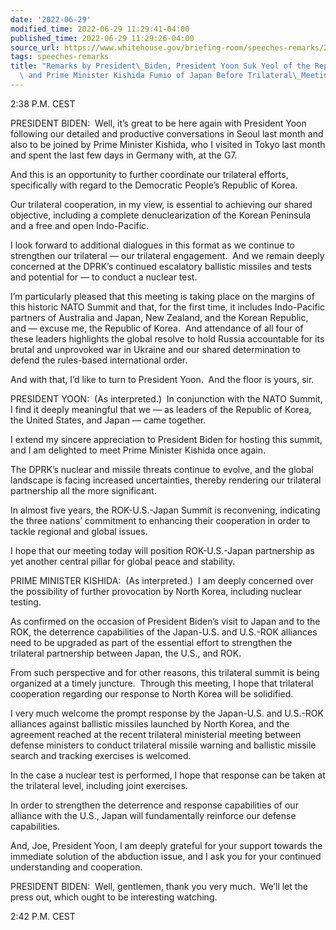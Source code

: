 ```yaml
---
date: '2022-06-29'
modified_time: 2022-06-29 11:29:41-04:00
published_time: 2022-06-29 11:29:26-04:00
source_url: https://www.whitehouse.gov/briefing-room/speeches-remarks/2022/06/29/remarks-by-president-biden-president-yoon-suk-yeol-of-the-republic-of-korea-and-prime-minister-kishida-fumio-of-japan-before-trilateral-meeting/
tags: speeches-remarks
title: "Remarks by President\_Biden, President Yoon Suk Yeol of the Republic of Korea,\
  \ and Prime Minister Kishida Fumio of Japan Before Trilateral\_Meeting"
---
```

 
2:38 P.M. CEST

PRESIDENT BIDEN:  Well, it’s great to be here again with President Yoon
following our detailed and productive conversations in Seoul last month
and also to be joined by Prime Minister Kishida, who I visited in Tokyo
last month and spent the last few days in Germany with, at the G7.

And this is an opportunity to further coordinate our trilateral efforts,
specifically with regard to the Democratic People’s Republic of Korea.

Our trilateral cooperation, in my view, is essential to achieving our
shared objective, including a complete denuclearization of the Korean
Peninsula and a free and open Indo-Pacific.

I look forward to additional dialogues in this format as we continue to
strengthen our trilateral — our trilateral engagement.  And we remain
deeply concerned at the DPRK’s continued escalatory ballistic missiles
and tests and potential for — to conduct a nuclear test.

I’m particularly pleased that this meeting is taking place on the
margins of this historic NATO Summit and that, for the first time, it
includes Indo-Pacific partners of Australia and Japan, New Zealand, and
the Korean Republic, and — excuse me, the Republic of Korea.  And
attendance of all four of these leaders highlights the global resolve to
hold Russia accountable for its brutal and unprovoked war in Ukraine and
our shared determination to defend the rules-based international order.

And with that, I’d like to turn to President Yoon.  And the floor is
yours, sir.

PRESIDENT YOON:  (As interpreted.)  In conjunction with the NATO Summit,
I find it deeply meaningful that we — as leaders of the Republic of
Korea, the United States, and Japan — came together.

I extend my sincere appreciation to President Biden for hosting this
summit, and I am delighted to meet Prime Minister Kishida once again.

The DPRK’s nuclear and missile threats continue to evolve, and the
global landscape is facing increased uncertainties, thereby rendering
our trilateral partnership all the more significant. 

In almost five years, the ROK-U.S.-Japan Summit is reconvening,
indicating the three nations’ commitment to enhancing their cooperation
in order to tackle regional and global issues. 

I hope that our meeting today will position ROK-U.S.-Japan partnership
as yet another central pillar for global peace and stability. 

PRIME MINISTER KISHIDA:  (As interpreted.)  I am deeply concerned over
the possibility of further provocation by North Korea, including nuclear
testing. 

As confirmed on the occasion of President Biden’s visit to Japan and to
the ROK, the deterrence capabilities of the Japan-U.S. and U.S.-ROK
alliances need to be upgraded as part of the essential effort to
strengthen the trilateral partnership between Japan, the U.S., and ROK.

From such perspective and for other reasons, this trilateral summit is
being organized at a timely juncture.  Through this meeting, I hope that
trilateral cooperation regarding our response to North Korea will be
solidified. 

I very much welcome the prompt response by the Japan-U.S. and U.S.-ROK
alliances against ballistic missiles launched by North Korea, and the
agreement reached at the recent trilateral ministerial meeting between
defense ministers to conduct trilateral missile warning and ballistic
missile search and tracking exercises is welcomed.

In the case a nuclear test is performed, I hope that response can be
taken at the trilateral level, including joint exercises. 

In order to strengthen the deterrence and response capabilities of our
alliance with the U.S., Japan will fundamentally reinforce our defense
capabilities. 

And, Joe, President Yoon, I am deeply grateful for your support towards
the immediate solution of the abduction issue, and I ask you for your
continued understanding and cooperation. 

PRESIDENT BIDEN:  Well, gentlemen, thank you very much.  We’ll let the
press out, which ought to be interesting watching.

2:42 P.M. CEST
